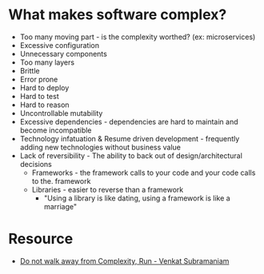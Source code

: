 # What makes software complex?

- Too many moving part - is the complexity worthed? (ex: microservices)
- Excessive configuration
- Unnecessary components
- Too many layers
- Brittle
- Error prone
- Hard to deploy
- Hard to test
- Hard to reason
- Uncontrollable mutability
- Excessive dependencies - dependencies are hard to maintain and become incompatible
- Technology infatuation & Resume driven development - frequently adding new technologies without business value
- Lack of reversibility - The ability to back out of design/architectural decisions
  - Frameworks - the framework calls to your code and your code calls to the. framework
  - Libraries - easier to reverse than a framework
    - "Using a library is like dating, using a framework is like a marriage"

# Resource

- [Do not walk away from Complexity, Run - Venkat Subramaniam](https://www.youtube.com/watch?v=nZcLHkORdHE)